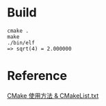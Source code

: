 # Build
```
cmake .
make
./bin/elf
=> sqrt(4) = 2.000000
```

# Reference
[CMake 使用方法 & CMakeList.txt](https://blog.csdn.net/u012150179/article/details/17852273#commentBox)